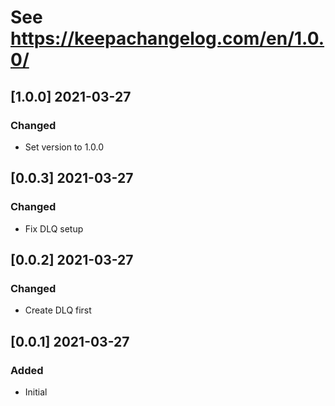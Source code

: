# See https://keepachangelog.com/en/1.0.0/

## [1.0.0] 2021-03-27
### Changed
- Set version to 1.0.0

## [0.0.3] 2021-03-27
### Changed
- Fix DLQ setup

## [0.0.2] 2021-03-27
### Changed
- Create DLQ first

## [0.0.1] 2021-03-27
### Added
- Initial
